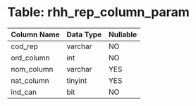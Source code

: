 # Table: rhh_rep_column_param

| Column Name | Data Type | Nullable |
|-------------|-----------|----------|
| cod_rep | varchar | NO |
| ord_column | int | NO |
| nom_column | varchar | YES |
| nat_column | tinyint | YES |
| ind_can | bit | NO |
